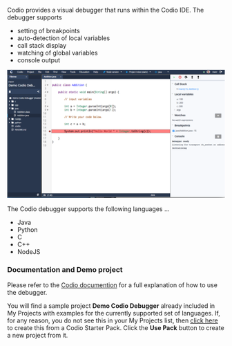 Codio provides a visual debugger that runs within the Codio IDE. The debugger supports

- setting of breakpoints
- auto-detection of local variables
- call stack display
- watching of global variables
- console output

![](.guides/img/debugger.png)

The Codio debugger supports the following languages ...

- Java
- Python
- C
- C++
- NodeJS


### Documentation and Demo project
Please refer to the [Codio documention](https://codio.com/docs/ide/features/debugging/) for a full explanation of how to use the debugger. 

You will find a sample project **Demo Codio Debugger** already included in My Projects with examples for the currently supported set of languages. If, for any reason, you do not see this in your My Projects list, then [click here](https://codio.com/home/starter-packs/b83690d5-6ff5-4f86-970a-768292c70aec/) to create this from a Codio Starter Pack. Click the **Use Pack** button to create a new project from it.


